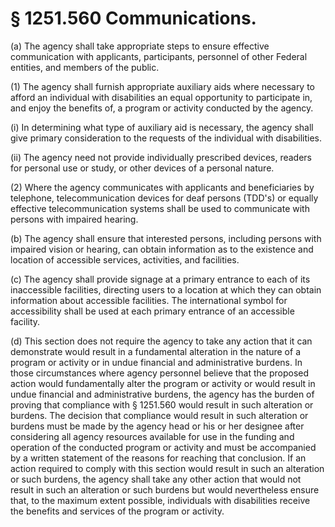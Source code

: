 # § 1251.560   Communications.

(a) The agency shall take appropriate steps to ensure effective communication with applicants, participants, personnel of other Federal entities, and members of the public.


(1) The agency shall furnish appropriate auxiliary aids where necessary to afford an individual with disabilities an equal opportunity to participate in, and enjoy the benefits of, a program or activity conducted by the agency.


(i) In determining what type of auxiliary aid is necessary, the agency shall give primary consideration to the requests of the individual with disabilities.


(ii) The agency need not provide individually prescribed devices, readers for personal use or study, or other devices of a personal nature.


(2) Where the agency communicates with applicants and beneficiaries by telephone, telecommunication devices for deaf persons (TDD's) or equally effective telecommunication systems shall be used to communicate with persons with impaired hearing.


(b) The agency shall ensure that interested persons, including persons with impaired vision or hearing, can obtain information as to the existence and location of accessible services, activities, and facilities.


(c) The agency shall provide signage at a primary entrance to each of its inaccessible facilities, directing users to a location at which they can obtain information about accessible facilities. The international symbol for accessibility shall be used at each primary entrance of an accessible facility.


(d) This section does not require the agency to take any action that it can demonstrate would result in a fundamental alteration in the nature of a program or activity or in undue financial and administrative burdens. In those circumstances where agency personnel believe that the proposed action would fundamentally alter the program or activity or would result in undue financial and administrative burdens, the agency has the burden of proving that compliance with § 1251.560 would result in such alteration or burdens. The decision that compliance would result in such alteration or burdens must be made by the agency head or his or her designee after considering all agency resources available for use in the funding and operation of the conducted program or activity and must be accompanied by a written statement of the reasons for reaching that conclusion. If an action required to comply with this section would result in such an alteration or such burdens, the agency shall take any other action that would not result in such an alteration or such burdens but would nevertheless ensure that, to the maximum extent possible, individuals with disabilities receive the benefits and services of the program or activity.




